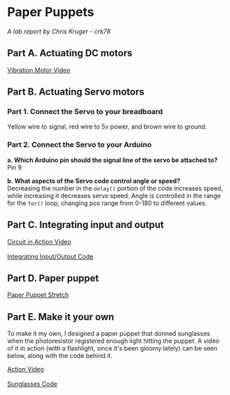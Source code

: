 # Paper Puppets

*A lab report by Chris Kruger - crk78*

## Part A. Actuating DC motors

<a href="https://youtu.be/oduniCfF61g">Vibration Motor Video</a>

## Part B. Actuating Servo motors

### Part 1. Connect the Servo to your breadboard<BR>

Yellow wire to signal, red wire to 5v power, and brown wire to ground. 

### Part 2. Connect the Servo to your Arduino

**a. Which Arduino pin should the signal line of the servo be attached to?**<BR>
 Pin 9

**b. What aspects of the Servo code control angle or speed?**<BR>
Decreasing the number in the `delay()` portion of the code increases speed, while increasing it decreases servo speed. Angle is controlled in the range for the `for()` loop, changing pos range from 0-180 to different values.

## Part C. Integrating input and output<BR>

<a href="https://youtu.be/k8WhCB4AeVo">Circuit in Action Video</a><BR><BR>
<a href="https://github.com/ckruger0/IDD-Fa18-Lab4/blob/master/integrating_input_output.ino">Integrating Input/Output Code</a>

## Part D. Paper puppet

<a href="https://youtu.be/airvcMBmlfs">Paper Puppet Stretch</a>

## Part E. Make it your own

To make it my own, I designed a paper puppet that donned sunglasses when the photoresistor registered enough light hitting the puppet. A video of it in action (with a flashlight, since it's been gloomy lately) can be seen below, along with the code behind it. 

<a href="https://youtu.be/oASNZj3RtpA">Action Video</a><BR><BR>
 <a href="https://github.com/ckruger0/IDD-Fa18-Lab4/blob/master/sunglasses_dude.ino">Sunglasses Code</a>
